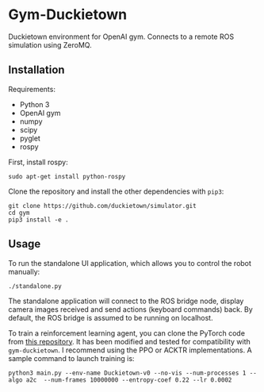 # Gym-Duckietown

Duckietown environment for OpenAI gym. Connects to a remote ROS simulation
using ZeroMQ.

Installation
------------

Requirements:
- Python 3
- OpenAI gym
- numpy
- scipy
- pyglet
- rospy

First, install rospy:

```
sudo apt-get install python-rospy
```

Clone the repository and install the other dependencies with `pip3`:

```python3
git clone https://github.com/duckietown/simulator.git
cd gym
pip3 install -e .
```

Usage
-----

To run the standalone UI application, which allows you to control the robot manually:

```python3
./standalone.py
```

The standalone application will connect to the ROS bridge node, display
camera images received and send actions (keyboard commands) back. By
default, the ROS bridge is assumed to be running on localhost.

To train a reinforcement learning agent, you can clone the PyTorch code from [this repository](https://github.com/maximecb/pytorch-a2c-ppo-acktr). It has been modified and tested for
compatibility with `gym-duckietown`. I recommend using the PPO or ACKTR implementations.
A sample command to launch training is:

```
python3 main.py --env-name Duckietown-v0 --no-vis --num-processes 1 --algo a2c  --num-frames 10000000 --entropy-coef 0.22 --lr 0.0002
```
